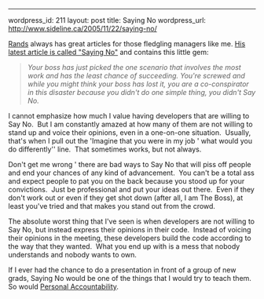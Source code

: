 --- 
wordpress_id: 211
layout: post
title: Saying No
wordpress_url: http://www.sideline.ca/2005/11/22/saying-no/

<p><a href="http://www.randsinrepose.com/">Rands</a> always has great articles for those fledgling managers like me. <a href="http://www.randsinrepose.com/archives/2005/11/21/saying_no.html">His latest article is called "Saying No"</a> and contains this little gem:</p>
<blockquote>
<p><em>Your boss has just picked the one scenario that involves the most work and has the least chance of succeeding. You're screwed and while you might think your boss has lost it, you are a co-conspirator in this disaster because you didn't do one simple thing, you didn't Say No.</em></p></blockquote>
<p>I cannot emphasize how much I value having developers that are willing to Say No.  But I am constantly amazed at how many of them are not willing to stand up and voice their opinions, even in a one-on-one situation.  Usually, that's when I pull out the 'Imagine that you were in my job ' what would you do differently'' line.  That sometimes works, but not always.</p>
<p>Don't get me wrong ' there are bad ways to Say No that will piss off people and end your chances of any kind of advancement.  You can't be a total ass and expect people to pat you on the back because you stood up for your convictions.  Just be professional and put your ideas out there.  Even if they don't work out or even if they get shot down (after all, I am The Boss), at least you've tried and that makes you stand out from the crowd.</p>
<p>The absolute worst thing that I've seen is when developers are not willing to Say No, but instead express their opinions in their code.  Instead of voicing their opinions in the meeting, these developers build the code according to the way that they wanted.  What you end up with is a mess that nobody understands and nobody wants to own.</p>
<p>If I ever had the chance to do a presentation in front of a group of new grads, Saying No would be one of the things that I would try to teach them.  So would <a href="http://www.sideline.ca/2005/10/25/whats-your-personal-accountability-on-your-team">Personal Accountability</a>.  </p>
